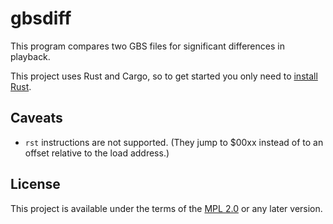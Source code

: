 # gbsdiff

This program compares two GBS files for significant differences in playback.

This project uses Rust and Cargo, so to get started you only need to [install Rust](https://www.rust-lang.org/tools/install).

## Caveats

- `rst` instructions are not supported.
  (They jump to $00xx instead of to an offset relative to the load address.)

## License

This project is available under the terms of the [MPL 2.0](https://mozilla.org/MPL/2.0/) or any later version.
